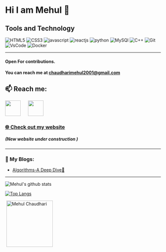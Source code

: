# Hi I am Mehul 👋

## Tools and Technology 


![HTML5](https://img.icons8.com/color/48/000000/html-5.png "HTML5") ![CSS3](https://img.icons8.com/color/48/000000/css3.png "CSS3") ![javascript](https://img.icons8.com/color/48/000000/javascript.png "Javascript")  ![reactjs](https://img.icons8.com/plasticine/48/000000/react.png "ReactJs")  ![python](https://img.icons8.com/color/48/000000/python.png "Python") ![MySQl](https://img.icons8.com/ios/48/4a90e2/mysql-logo.png "MySQL") ![C++](https://img.icons8.com/color/48/4a90e2/c-plus-plus-logo.png "C++") ![Git](https://img.icons8.com/color/48/000000/git.png "Git")
![VsCode](https://img.icons8.com/fluent/48/000000/visual-studio-code-2019.png "VsCode") ![Docker](https://img.icons8.com/color/48/000000/docker.png "Docker")
<hr>

#### Open For contributions.

#### You can reach me at [chaudharimehul2001@gmail.com](mailTo:chaudharimehul2001@gmail.com) 
## 📫 Reach me:
<p align="left">
<a href="https://twitter.com/MehulKChaudhari" target="_blank"><img height="50" src="https://img.icons8.com/fluent/96/000000/twitter.png"></a>&nbsp;&nbsp;&nbsp;&nbsp;&nbsp;
<a href="https://www.linkedin.com/in/mehul-chaudhari-3367b6174/" target="_blank"><img height="50"  src="https://img.icons8.com/fluent/96/000000/linkedin.png"/></a>&nbsp;&nbsp;&nbsp;&nbsp;&nbsp;
</p>

### <p><a href="https://mehul-chaudhari.netlify.app/">🌐 Check out my website</a></p> 

##### (New website under construction )

<hr>

### 📕 My Blogs:
<!-- BLOG-POST-LIST:START -->
- [Algorithms-A Deep Dive🤯](https://blog.codestrike.in/algorithms-a-deep-dive)
<!-- BLOG-POST-LIST:END -->

<hr>

![Mehul's github stats](https://github-readme-stats.vercel.app/api?username=mehulkchaudhari&show_icons=true&title_color=ffc857&icon_color=8ac926&text_color=daf7dc&bg_color=151515&hide=["stars"]) 

[![Top Langs](https://github-readme-stats.vercel.app/api/top-langs/?username=mehulkchaudhari&layout=compact&text_color=daf7dc&bg_color=151515)](https://github.com/anuraghazra/github-readme-stats)

&nbsp;<img align="center" height="150em" src="https://github-readme-streak-stats.herokuapp.com/?user=mehulkchaudhari&theme=default" alt="Mehul Chaudhari" />







